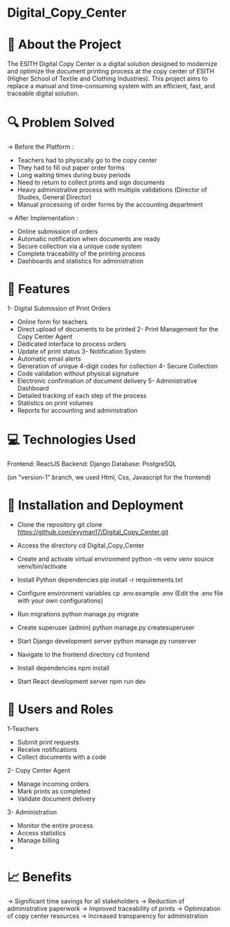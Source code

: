 # Digital_Copy_Center

# 📝 About the Project
The ESITH Digital Copy Center is a digital solution designed to modernize and optimize the document printing process at the copy center of ESITH (Higher School of Textile and Clothing Industries). This project aims to replace a manual and time-consuming system with an efficient, fast, and traceable digital solution.


# 🔍 Problem Solved

-> Before the Platform :
- Teachers had to physically go to the copy center
- They had to fill out paper order forms
- Long waiting times during busy periods
- Need to return to collect prints and sign documents
- Heavy administrative process with multiple validations (Director of Studies, General Director)
- Manual processing of order forms by the accounting department

-> After Implementation :
- Online submission of orders
- Automatic notification when documents are ready
- Secure collection via a unique code system
- Complete traceability of the printing process
- Dashboards and statistics for administration


# 🚀 Features

1- Digital Submission of Print Orders
  * Online form for teachers
  * Direct upload of documents to be printed
2- Print Management for the Copy Center Agent
  * Dedicated interface to process orders
  * Update of print status
3- Notification System
  * Automatic email alerts
  * Generation of unique 4-digit codes for collection
4- Secure Collection
  * Code validation without physical signature
  * Electronic confirmation of document delivery
5- Administrative Dashboard
  * Detailed tracking of each step of the process
  * Statistics on print volumes
  * Reports for accounting and administration


# 💻 Technologies Used

Frontend: ReactJS
Backend: Django
Database: PostgreSQL

(on "version-1" branch, we used Html, Css, Javascript for the frontend)


# 🔧 Installation and Deployment

* Clone the repository
git clone https://github.com/eyyman17/Digital_Copy_Center.git

* Access the directory
cd Digital_Copy_Center

* Create and activate virtual environment
python -m venv venv
source venv/bin/activate 

* Install Python dependencies
pip install -r requirements.txt

* Configure environment variables
cp .env.example .env
(Edit the .env file with your own configurations)

* Run migrations
python manage.py migrate

* Create superuser (admin)
python manage.py createsuperuser

* Start Django development server
python manage.py runserver

* Navigate to the frontend directory
cd frontend

* Install dependencies
npm install

* Start React development server
npm run dev

# 👥 Users and Roles

1-Teachers
 * Submit print requests
 * Receive notifications
 * Collect documents with a code

2- Copy Center Agent
 * Manage incoming orders
 * Mark prints as completed
 * Validate document delivery

3- Administration
 * Monitor the entire process
 * Access statistics
 * Manage billing
 * 

# 📈 Benefits
-> Significant time savings for all stakeholders
-> Reduction of administrative paperwork
-> Improved traceability of prints
-> Optimization of copy center resources
-> Increased transparency for administration 
